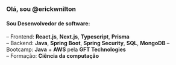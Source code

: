 ### Olá, sou @erickwnilton

#### Sou Desenvolvedor de software:

&ndash; Frontend: **React.js**, **Next.js**, **Typescript**, **Prisma**  
&ndash; Backend: **Java**, **Spring Boot**, **Spring Security**, **SQL**, **MongoDB**
&ndash; Bootcamp: **Java** + **AWS** pela **GFT Technologies**  
&ndash; Formação: **Ciência da computação**
